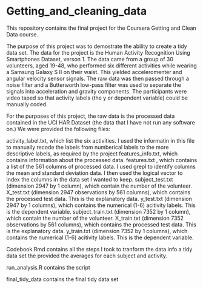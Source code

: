 # Getting_and_cleaning_data
This repository contains the final project for the Coursera Getting and Clean Data course.

The purpose of this project was to demostrate the ability to create a tidy data set.  The data for the project is the Human Activity Recognition Using Smartphones Dataset, verson 1.  The data came from a group of 30 volunteers, aged 19-48, who performed six different activities while wearing a Samsung Galaxy S II on their waist. This yielded acceleromenter and angular velocity sensor signals.  The raw data was then passed through a noise filter and a Butterworth low-pass filter was used to separate the signals into acceleration and gravity components. The participants were video taped so that activity labels (the y or dependent variable) could be manually coded. 

For the purposes of this project, the raw data is the processed data contained in the UCI HAR Dataset (the data that I have not run any software on.) We were provided the following files:

activity_label.txt, which list the six activities.  I used the informatin in this file to manually recode the labels from numberical labels to the more descriptive labels, as required by the project
features_info.txt, which contains information about the processed data.
features.txt , which contains a list of the 561 columns of processed data. I used grepl to identify columns the mean and standard deviation data. I then used the logical vector to index the columns in the data set I wanted to keep.
subject_test.txt (dimension 2947 by 1 column), which contain the number of the volunteer.
X_test.txt (dimension 2947 observations by 561 columns), which contains the processed test data.  This is the explanatory data. 
y_test.txt (dimension 2947 by 1 columns), which contains the numerical (1-6) acitivity labels.  This is the dependent variable.
subject_train.txt (dimension 7352 by 1 column), which contain the number of the volunteer.
X_train.txt (dimension 7352 observations by 561 columns), which contains the processed test data.  This is the explanatory data. 
y_train.txt (dimension 7352 by 1 columns), which contains the numerical (1-6) acitivity labels.  This is the dependent variable.

Codebook.Rmd contains all the steps I took to tranform the data info a tidy data set the provided the averages for each subject and activity.

run_analysis.R contains the script

final_tidy_data contains the final tidy data set
